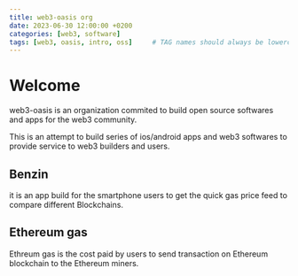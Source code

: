 ```yaml
---
title: web3-oasis org
date: 2023-06-30 12:00:00 +0200
categories: [web3, software]
tags: [web3, oasis, intro, oss]     # TAG names should always be lowercase
---
```



# Welcome

web3-oasis is an organization commited to build open source softwares and apps for the web3 community. 

This is an attempt to build series of ios/android apps and web3 softwares to provide service to web3 builders and users. 

## Benzin

it is an app build for the smartphone users to get the quick gas price feed to compare different Blockchains.

## Ethereum gas

Ethreum gas is the cost paid by users to send transaction on Ethereum blockchain to the Ethereum miners. 


